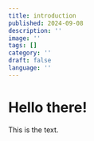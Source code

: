 ```yaml
---
title: introduction
published: 2024-09-08
description: ''
image: ''
tags: []
category: ''
draft: false 
language: ''
---
```

# Hello there!
This is the text.